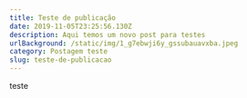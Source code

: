 ```yaml
---
title: Teste de publicação
date: 2019-11-05T23:25:56.130Z
description: Aqui temos um novo post para testes
urlBackground: /static/img/1_g7ebwji6y_gssubauavxba.jpeg
category: Postagem teste
slug: teste-de-publicacao
---
```

teste
